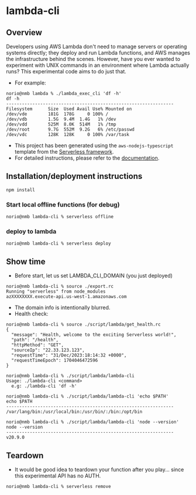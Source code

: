 # lambda-cli

## Overview

Developers using AWS Lambda don't need to manage servers or operating systems directly; they deploy and run Lambda functions, and AWS manages the infrastructure behind the scenes.
However, have you ever wanted to experiment with UNIX commands in an environment where Lambda actually runs?
This experimental code aims to do just that.

- For example:

```
norio@nmb lambda % ./lambda_exec_cli 'df -h'
df -h
----------------------------------------------------------------
Filesystem      Size  Used Avail Use% Mounted on
/dev/vde        181G  178G     0 100% /
/dev/vdb        1.5G  9.4M  1.4G   1% /dev
/dev/vdd        525M  8.0K  514M   1% /tmp
/dev/root       9.7G  552M  9.2G   6% /etc/passwd
/dev/vdc        128K  128K     0 100% /var/task
```

- This project has been generated using the `aws-nodejs-typescript` template from the [Serverless framework](https://www.serverless.com/).
- For detailed instructions, please refer to the [documentation](https://www.serverless.com/framework/docs/providers/aws/).

## Installation/deployment instructions

```
npm install
```

### Start local offline functions (for debug)
```
norio@nmb lambda-cli % serverless offline
```

### deploy to lambda
```
norio@nmb lambda-cli % serverless deploy
```

## Show time

- Before start, let us set LAMBDA_CLI_DOMAIN (you just deployed)

```
norio@nmb lambda-cli % source ./export.rc
Running "serverless" from node_modules
azXXXXXXXX.execute-api.us-west-1.amazonaws.com
```
- The domain info is intentionally blurred.
- Health check: 

```
norio@nmb lambda-cli % source ./script/lambda/get_health.rc
{
  "message": "Health, welcome to the exciting Serverless world!",
  "path": "/health",
  "httpMethod": "GET",
  "sourceIp": "22.33.123.123",
  "requestTime": "31/Dec/2023:18:14:32 +0000",
  "requestTimeEpoch": 1704046472596
}
```

```
norio@nmb lambda-cli % ./script/lambda/lambda-cli
Usage: ./lambda-cli <command>
  e.g: ./lambda-cli 'df -h'
```

```
norio@nmb lambda-cli % ./script/lambda/lambda-cli 'echo $PATH'
echo $PATH
----------------------------------------------------------------
/var/lang/bin:/usr/local/bin:/usr/bin/:/bin:/opt/bin
```

```
norio@nmb lambda-cli % ./script/lambda/lambda-cli 'node --version'
node --version
----------------------------------------------------------------
v20.9.0
```

## Teardown
- It would be good idea to teardown your function after you play... since this experimental API has no AUTH.

```
norio@nmb lambda-cli % serverless remove
```